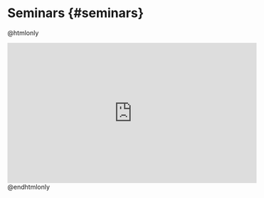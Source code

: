 Seminars {#seminars}
============

@htmlonly
<div id="carregando" class="center" align="center">
<iframe width="560" height="315" src="https://www.youtube.com/embed/videoseries?controls=0&amp;list=PLxMN-z5TwEV_CnC-XsIVQVHbZejXnJNQM" frameborder="0" allow="accelerometer; autoplay; clipboard-write; encrypted-media; gyroscope; picture-in-picture" allowfullscreen></iframe>
</div>
@endhtmlonly

